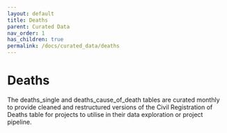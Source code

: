 ```yaml
---
layout: default
title: Deaths
parent: Curated Data
nav_order: 1
has_children: true
permalink: /docs/curated_data/deaths
---
```


# Deaths

The deaths_single and deaths_cause_of_death tables are curated monthly to provide cleaned and restructured versions of the Civil Registration of Deaths table for projects to utilise in their data exploration or project pipeline. 
